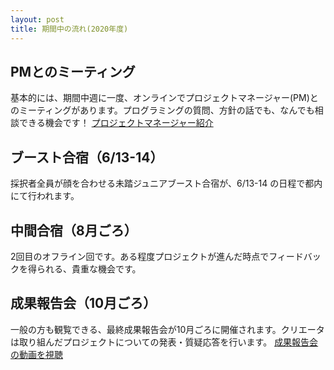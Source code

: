 ```yaml
---
layout: post
title: 期間中の流れ(2020年度)
---
```


## PMとのミーティング
基本的には、期間中週に一度、オンラインでプロジェクトマネージャー(PM)とのミーティングがあります。プログラミングの質問、方針の話でも、なんでも相談できる機会です！
<a href="./pm" class="button">プロジェクトマネージャー紹介</a>

## ブースト合宿（6/13-14）
採択者全員が顔を合わせる未踏ジュニアブースト合宿が、6/13-14 の日程で都内にて行われます。

## 中間合宿（8月ごろ）
2回目のオフライン回です。ある程度プロジェクトが進んだ時点でフィードバックを得られる、貴重な機会です。

## 成果報告会（10月ごろ）
一般の方も観覧できる、最終成果報告会が10月ごろに開催されます。クリエータは取り組んだプロジェクトについての発表・質疑応答を行います。
<a href="https://www.youtube.com/watch?v=zNCd2BTxaP8&list=PLNObH2jlC6ldN9LEExU1HlJy6RcAOQVl3" class="button" target="_blank">成果報告会の動画を視聴</a>

